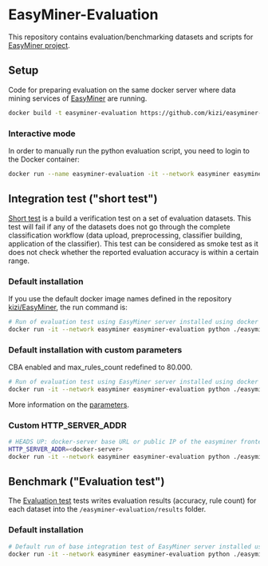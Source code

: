 # EasyMiner-Evaluation

This repository contains evaluation/benchmarking datasets and scripts for [EasyMiner project](http://easyminer.eu).
    
## Setup
Code  for preparing evaluation on the same docker server where data mining services of [EasyMiner](http://github.com/kizi/easyminer) are running.

```bash
docker build -t easyminer-evaluation https://github.com/kizi/easyminer-evaluation.git#master
```
### Interactive mode
In order to manually run the python evaluation script, you need to login to the Docker container:

```bash
docker run --name easyminer-evaluation -it --network easyminer easyminer-evaluation /bin/bash
```

## Integration test ("short test")

[Short test](./easyminercenter/auto) is  a build a verification test on a set of evaluation datasets. This test will fail if any of the datasets does not go through the complete classification workflow (data upload, preprocessing, classifier building, application of the classifier). This test can be considered as smoke test as it does not check whether the reported evaluation accuracy is within a certain range.


### Default installation
If you  use the default docker image names defined in the repository [kizi/EasyMiner](https://github.com/KIZI/EasyMiner), the run command is:

```bash
# Run of evaluation test using EasyMiner server installed using docker images
docker run -it --network easyminer easyminer-evaluation python ./easyminercenter/auto/short_test.py --api_url=http://easyminer-frontend/easyminercenter/api 
```

### Default installation with custom parameters
CBA enabled and max_rules_count redefined to 80.000.

```bash
# Run of evaluation test using EasyMiner server installed using docker images
docker run -it --network easyminer easyminer-evaluation python ./easyminercenter/auto/short_test.py --api_url=http://easyminer-frontend/easyminercenter/api --cba --max_rules_count=80000
```

More information on the [parameters](./easyminercenter/complex).

### Custom HTTP_SERVER_ADDR 
```bash
# HEADS UP: docker-server base URL or public IP of the easyminer frontend  
HTTP_SERVER_ADDR=<docker-server>
docker run -it --network easyminer easyminer-evaluation python ./easyminercenter/auto/short_test.py --api_url=http://$HTTP_SERVER_ADDR/easyminercenter/api
```     
## Benchmark ("Evaluation test")
The [Evaluation test](./easyminercenter/complex) tests writes evaluation results (accuracy, rule count) for each dataset into the `/easyminer-evaluation/results` folder.
 
### Default installation

```bash
# Default run of base integration test of EasyMiner server installed using docker images 
docker run -it --network easyminer easyminer-evaluation python ./easyminercenter/complex/evaluation_test.py --api_url=http://easyminer-frontend/easyminercenter/api
```


    
